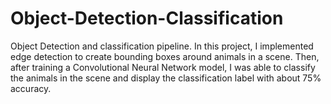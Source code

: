 # Object-Detection-Classification
Object Detection and classification pipeline. In this project, I implemented edge detection to create bounding boxes around animals in a scene. Then, after training a Convolutional Neural Network model, I was able to classify the animals in the scene and display the classification label with about 75% accuracy.
